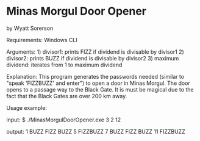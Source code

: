 # Minas Morgul Door Opener
by Wyatt Sorerson

Requirements: Windows CLI

Arguments: 
	1) divisor1: prints FIZZ if dividend is divisable by divisor1
	2) divisor2: prints BUZZ if dividend is divisable by divisor2
	3) maximum dividend: iterates from 1 to maximum dividend

Explanation:
This program generates the passwords needed (similar to "speak 'FIZZBUZZ' and enter") to open a door in Minas Morgul. The door opens to a passage way to the Black Gate.  It is must be magical due to the fact that the Black Gates are over 200 km away.

Usage example: 

input: 
$ ./MinasMorgulDoorOpener.exe 3 2 12

output: 
1
BUZZ
FIZZ
BUZZ
5
FIZZBUZZ
7
BUZZ
FIZZ
BUZZ
11
FIZZBUZZ